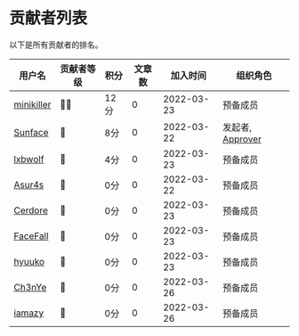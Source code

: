 # 贡献者列表
以下是所有贡献者的排名。

| 用户名 | 贡献者等级 | 积分 | 文章数 | 加入时间 | 组织角色 | 
| --- | --- | --- | --- | --- | --- |
| [minikiller](https://github.com/minikiller) | 🌟🌟 | 12分 | 0 | 2022-03-23 | 预备成员 |
| [Sunface](https://im.dev) | 🌟 | 8分 | 0 | 2022-03-22 | 发起者, [Approver](https://github.com/orgs/studyrs/teams/rustt-approvers) | 
| [lxbwolf](https://github.com/lxbwolf) | 🌟 | 4分 | 0 | 2022-03-23 | 预备成员 | 
| [Asur4s](https://github.com/asur4s) | 🌟 | 0分 | 0 | 2022-03-22 | 预备成员 |
| [Cerdore](https://github.com/Cerdore) | 🌟 | 0分 | 0 | 2022-03-23 | 预备成员 |
| [FaceFall](https://github.com/FaceFall) | 🌟 | 0分 | 0 | 2022-03-23 | 预备成员 |
| [hyuuko](https://github.com/hyuuko) | 🌟 | 0分 | 0 | 2022-03-23 | 预备成员 |
| [Ch3nYe](https://github.com/Ch3nYe) | 🌟 | 0分 | 0 | 2022-03-26 | 预备成员 |
| [iamazy](https://github.com/iamazy) | 🌟 | 0分 | 0 | 2022-03-26 | 预备成员 |